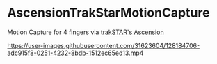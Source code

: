 # AscensionTrakStarMotionCapture

Motion Capture for 4 fingers via [trakSTAR's Ascension](https://tracklab.com.au/products/brands/ndi/ascension-trakstar/)


https://user-images.githubusercontent.com/31623604/128184706-adc915f8-0251-4232-8bdb-1512ec65ed13.mp4

